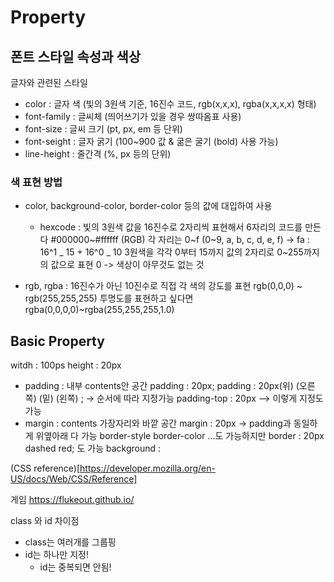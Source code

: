 # Property

## 폰트 스타일 속성과 색상

글자와 관련된 스타일

- color : 글자 색 (빛의 3원색 기준, 16진수 코드, rgb(x,x,x), rgba(x,x,x,x) 형태)
- font-family : 글씨체 (띄어쓰기가 있을 경우 쌍따옴표 사용)
- font-size : 글씨 크기 (pt, px, em 등 단위)
- font-seight : 글자 굵기
  (100~900 값 & 굶은 굴기 (bold) 사용 가능)
- line-height : 줄간격 (%, px 등의 단위)

### 색 표현 방법

- color, background-color, border-color 등의 값에 대입하여 사용

  - hexcode : 빛의 3원색 값을 16진수로 2자리씩 표현해서 6자리의 코드를 만든다
    #000000~#ffffff (RGB)
    각 자리는 0~f (0~9, a, b, c, d, e, f)
    -> fa : 16^1 _ 15 + 16^0 _ 10
    3원색을 각각 0부터 15까지 값의 2자리로 0~255까지의 값으로 표현
    0 -> 색상이 아무것도 없는 것

- rgb, rgba : 16진수가 아닌 10진수로 직접 각 색의 강도를 표현
  rgb(0,0,0) ~ rgb(255,255,255)
  투명도를 표현하고 싶다면 rgba(0,0,0,0)~rgba(255,255,255,1.0)

## Basic Property

witdh : 100ps
height : 20px

- padding : 내부 contents안 공간
  padding : 20px;
  padding : 20px(위) (오른쪽) (밑) (왼쪽) ;
  -> 순서에 따라 지정가능
  padding-top : 20px --> 이렇게 지정도 가능
- margin : contents 가장자리와 바깥 공간
  margin : 20px
  -> padding과 동일하게 위옆아래 다 가능
  border-style
  border-color ...도 가능하지만
  border : 20px dashed red; 도 가능
  background :

(CSS reference)[https://developer.mozilla.org/en-US/docs/Web/CSS/Reference]

게임
https://flukeout.github.io/

class 와 id 차이점

- class는 여러개를 그룹핑
- id는 하나만 지정!
  - id는 중복되면 안됨!

